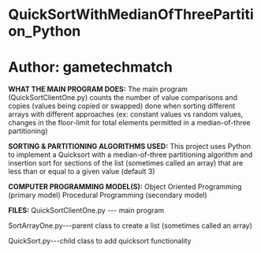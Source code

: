 # QuickSortWithMedianOfThreePartition_Python
# Author: gametechmatch

____________WHAT THE MAIN PROGRAM DOES:____________
The main program (QuickSortClientOne.py) counts the number of value comparisons and copies (values being copied or swapped) done when sorting different arrays
with different approaches (ex: constant values vs random values, changes in the floor-limit for total elements permitted in a median-of-three partitioning)

____________SORTING & PARTITIONING ALGORITHMS USED:____________
This project uses Python to implement a Quicksort with a median-of-three partitioning algorithm and insertion sort for sections of the list (sometimes called an array)
that are less than or equal to a given value (default 3)

____________COMPUTER PROGRAMMING MODEL(S):____________
Object Oriented Programming (primary model)
Procedural Programming (secondary model)

____________FILES:____________
QuickSortClientOne.py --- main program

SortArrayOne.py---parent class to create a list (sometimes called an array)

QuickSort.py---child class to add quicksort functionality
